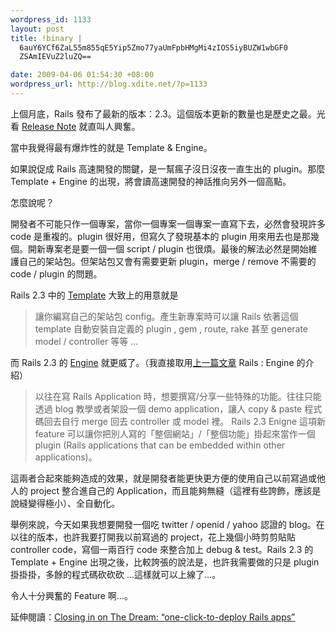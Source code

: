 ```yaml
--- 
wordpress_id: 1133
layout: post
title: !binary |
  6auY6YCf6ZaL55m855qE5Yip5Zmo77yaUmFpbHMgMi4zIOS5iyBUZW1wbGF0
  ZSAmIEVuZ2luZQ==

date: 2009-04-06 01:54:30 +08:00
wordpress_url: http://blog.xdite.net/?p=1133
---
```

上個月底，Rails 發布了最新的版本：2.3。這個版本更新的數量也是歷史之最。光看 <a href="http://guides.rubyonrails.org/2_3_release_notes.html">Release Note</a> 就直叫人興奮。 

當中我覺得最有爆炸性的就是 Template & Engine。

如果說促成 Rails 高速開發的關鍵，是一幫瘋子沒日沒夜一直生出的 plugin。那麼 Template + Engine 的出現，將會讀高速開發的神話推向另外一個高點。

怎麼說呢？

開發者不可能只作一個專案，當你一個專案一個專案一直寫下去，必然會發現許多 code 是重複的。plugin 很好用，但寫久了發現基本的 plugin 用來用去也是那幾個。開新專案老是要一個一個 script / plugin 也很煩。最後的解法必然是開始維護自己的架站包。但架站包又會有需要更新 plugin，merge / remove 不需要的 code / plugin 的問題。

Rails 2.3 中的 <a href="http://m.onkey.org/2008/12/4/rails-templates">Template</a> 大致上的用意就是

<blockquote>讓你編寫自己的架站包 config。產生新專案時可以讓 Rails 依著這個 template 自動安裝自定義的 plugin , gem , route, rake 甚至 generate model / controller  等等 ...</blockquote>
 
而 Rails 2.3 的 <a href="http://rails-engines.org/">Engine</a> 就更威了。（我直接取用<a href="http://blog.xdite.net/?p=1126">上一篇文章</a> Rails : Engine 的介紹）

<blockquote>以往在寫 Rails Application 時，想要撰寫/分享一些特殊的功能。往往只能透過 blog 教學或者架設一個 demo application，讓人 copy & paste 程式碼回去自行 merge 回去 controller 或 model 裡。 Rails 2.3 Enigne 這項新 feature 可以讓你把別人寫的「整個網站」/「整個功能」掛起來當作一個 plugin (Rails applications that can be embedded within other applications)。</blockquote>

這兩者合起來能夠造成的效果，就是開發者能更快更方便的使用自己以前寫過或他人的 project 整合進自己的 Application，而且能夠無縫（這裡有些誇飾，應該是說縫變得極小）、全自動化。

舉例來說，今天如果我想要開發一個吃 twitter / openid / yahoo 認證的 blog。在以往的版本，也許我要打開我以前寫過的 project，花上幾個小時剪剪貼貼 controller code，寫個一兩百行 code 來整合加上 debug & test。Rails 2.3 的 Template + Engine 出現之後，比較誇張的說法是，也許我需要做的只是 plugin 掛掛掛，多餘的程式碼砍砍砍 ...這樣就可以上線了...。

令人十分興奮的 Feature 啊...。

延伸閱讀：<a href="http://drnicwilliams.com/2009/03/30/closing-in-on-the-dream-one-click-to-deploy-rails-apps/">Closing in on The Dream: “one-click-to-deploy Rails apps” </a>
